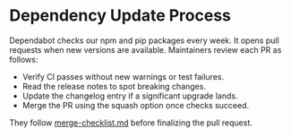 # Dependency Update Process

Dependabot checks our npm and pip packages every week. It opens pull requests when new versions are available.
Maintainers review each PR as follows:

- Verify CI passes without new warnings or test failures.
- Read the release notes to spot breaking changes.
- Update the changelog entry if a significant upgrade lands.
- Merge the PR using the squash option once checks succeed.

They follow [merge-checklist.md](merge-checklist.md) before finalizing the pull request.
